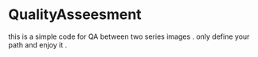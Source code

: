 # QualityAsseesment
this is a simple code for QA between two series images . only define your path and enjoy it . 
